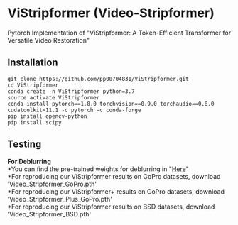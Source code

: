 # ViStripformer (Video-Stripformer)
Pytorch Implementation of "ViStripformer: A Token-Efficient Transformer for
Versatile Video Restoration" 

## Installation
```
git clone https://github.com/pp00704831/ViStripformer.git
cd ViStripformer
conda create -n ViStripformer python=3.7
source activate ViStripformer
conda install pytorch==1.8.0 torchvision==0.9.0 torchaudio==0.8.0 cudatoolkit=11.1 -c pytorch -c conda-forge
pip install opencv-python
pip install scipy
```
## Testing

**For Deblurring** </br>
*You can find the pre-trained weights for deblurring in "[Here](https://drive.google.com/drive/folders/1UDNPTsGrzhW40yqsH6cXBqwRABBv7x2K?usp=drive_link)" </br>
*For reproducing our ViStripformer results on GoPro datasets, download 'Video_Stripformer_GoPro.pth' </br>
*For reproducing our ViStripformer+ results on GoPro datasets, download 'Video_Stripformer_Plus_GoPro.pth' </br>
*For reproducing our ViStripformer results on BSD datasets, download 'Video_Stripformer_BSD.pth' 
